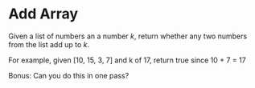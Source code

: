 # Add Array
Given a list of numbers an a number _k_, return whether any two numbers from the list add up to _k_.

For example, given [10, 15, 3, 7] and k of 17, return true since 10 + 7 = 17

Bonus: Can you do this in one pass?
